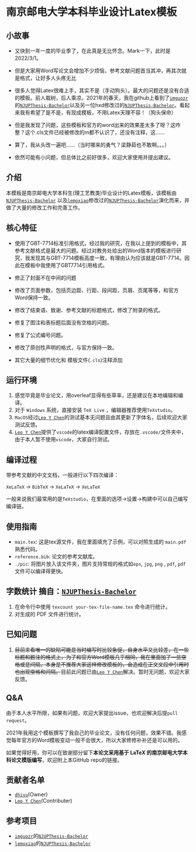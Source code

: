 # 南京邮电大学本科毕业设计Latex模板

## 小故事

- 又快到一年一度的毕业季了，在此真是无比怀念。Mark一下，此时是2022/3/1。

- 但是大家用Word写论文会增加不少烦恼，参考文献问题首当其冲，再其次就是格式，让好多人头疼无比

- 很多人觉得Latex很难上手，其实不是（手动狗头）。最大的问题还是没有合适的模板。前人栽树，后人乘凉。2021年的春天，我在github上看到了[`imguozr`](https://github.com/imguozr)的[`NJUPThesis-Bachelor`](https://github.com/imguozr/NJUPThesis-Bachelor)以及另一位hxd修改过的[`NJUPThesis-Bachelor`](https://github.com/lemoxiao/NJUPThesis-Scholar)。看起来我有希望了是不是，有现成模板，不用Latex天理不容！（狗头保命）

- 但是我发现了问题，这些模板和官方的word出来的效果差太多了呀？这咋整？这个.cls文件已经被修改的m都不认识了，还没有注释，这……

- 算了，我从头改一遍吧……（当时哪来的勇气？梁静茹也不敢啊。。。）

- 依然可能有小问题，但总体比之前好很多，欢迎大家使用并提出建议。

## 介绍
本模板是南京邮电大学本科生(理工艺教类)毕业设计的Latex模板，该模板由[`NJUPThesis-Bachelor`](https://github.com/imguozr/NJUPThesis-Bachelor) 以及[`lemoxiao`](https://github.com/lemoxiao)修改过的[`NJUPThesis-Bachelor`](https://github.com/lemoxiao/NJUPThesis-Scholar)演化而来，并做了大量的修改工作和完善工作。

## 核心特征

- 使用了GBT-7714标准引用格式，经过我的研究，在我以上提到的模板中，其参考文献格式是最大的问题。经过对教务处给出的Word版本的模板进行研究，我发现其与GBT-7714模板高度一致，有理由认为应该就是GBT-7714。因此在模板中我使用了GBT7714引用格式。

- 修正了封面不在中间的问题

- 修改了页面参数，包括页边距、行距、段间距，页眉、页尾等等，和官方Word保持一致。

- 修改了结束语、致谢、参考文献的标题格式，修改了附录的格式。

- 修复了图注和表标题后面没有空格的问题。

- 修复了公式编号问题。

- 修改了原创性声明的格式，与官方保持一致。

- 其它大量的细节优化和 模板文件(`.cls`)注释添加

## 运行环境

1. 感觉毕竟是毕业论文，用overleaf显得有些草率，还是建议在本地编辑和编译。
2. 对于 `Windows` 系统，直接安装 `TeX Live` ，编辑器推荐使用`TeXstudio`。
3. `MacOS`经过[`Leo Y Chen`](https://github.com/xsro)的测试基本无问题且由其更新了字体名，后续欢迎大家测试反馈。
4. [`Leo Y Chen`](https://github.com/xsro)提供了`vscode`的latex编译配置文件，存放在`.vscode/`文件夹中，由于本人暂不使用`vscode`，大家自行测试。

## 编译过程

带参考文献的中文文档，一般进行以下四次编译：

`XeLaTeX` -> `BibTeX` -> `XeLaTeX` -> `XeLaTeX`

一般来说我们最常用的是`TeXstudio`，在里面的选项->设置->构建中可以自己编写编译链。
## 使用指南

- `main.tex`: 这是tex源文件，我在里面填充了示例，可以对照生成的 `main.pdf` 熟悉代码。
- `reference.bib`: 论文的参考文献库。
- `./pic`: 将图片放入该文件夹，图片支持常规的格式如`eps`, `jpg`, `png` , `pdf`, `pdf`文件可以编译得更快。

## 字数统计 摘自：[`NJUPThesis-Bachelor`](https://github.com/imguozr/NJUPThesis-Bachelor)

1. 在命令行中使用 `texcount your-tex-file-name.tex` 命令进行统计。
2. 对生成的 PDF 文件进行统计。

## 已知问题

1. ~~目前来看唯一的缺陷可能是当时编写时比较急促，自身水平又比较差，在一些标题和题注的格式上，为了和官方Word模板几乎相同，我在里面加了一些空格或是间隔，本身是不推荐大家这样修改模板的，会造成在正文文段中引用时也出现空格和间隔。~~目前此问题已由[`Leo Y Chen`](https://github.com/xsro)解决。暂时无问题，欢迎大家反馈。

## Q&A

由于本人水平所限，如果有问题，欢迎大家提出issue，也欢迎解决后提`pull request`。

2021年我用这个模板撰写了我自己的毕业论文，没有任何问题，效果不错。我感觉每年官方的Word模板变动一般不会很大，所以大家修修补补还是可以用的。

如果觉得好用，你可以在致谢部分留下**本论文采用基于 LaTeX 的南京邮电大学本科论文模版编写**，欢迎附上本GitHub repo的链接。

## 贡献者名单
- [`dhiyu`](https://github.com/dhiyu)(Owner)
- [`Leo Y Chen`](https://github.com/xsro)(Contributer)

## 参考项目
- [`imguozr`](https://github.com/imguozr)的[`NJUPThesis-Bachelor`](https://github.com/imguozr/NJUPThesis-Bachelor)
- [`lemoxiao`](https://github.com/lemoxiao)的[`NJUPThesis-Bachelor`](https://github.com/lemoxiao/NJUPThesis-Scholar)
